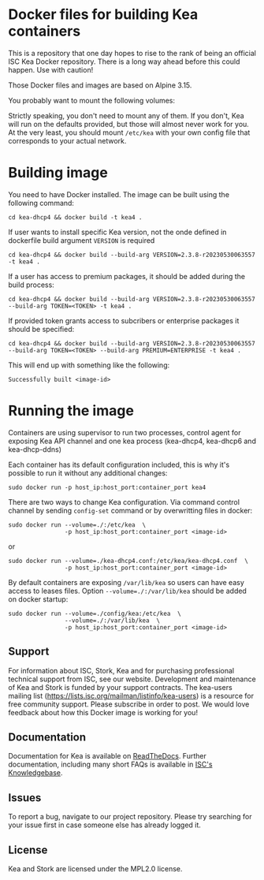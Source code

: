 # Docker files for building Kea containers

This is a repository that one day hopes to rise to the rank of being an official
ISC Kea Docker repository. There is a long way ahead before this could happen.
Use with caution!

Those Docker files and images are based on Alpine 3.15.

You probably want to mount the following volumes:



Strictly speaking, you don't need to mount any of them. If you don't, Kea will
run on the defaults provided, but those will almost never work for you. At the
very least, you should mount `/etc/kea` with your own config file that
corresponds to your actual network.

# Building image

You need to have Docker installed. The image can be built using the following
command:

```shell
cd kea-dhcp4 && docker build -t kea4 .
```

If user wants to install specific Kea version, not the onde defined
in dockerfile build argument `VERSION` is required

```shell
cd kea-dhcp4 && docker build --build-arg VERSION=2.3.8-r20230530063557 -t kea4 .
```

If a user has access to premium packages, it should be added during the build process:

```shell
cd kea-dhcp4 && docker build --build-arg VERSION=2.3.8-r20230530063557 --build-arg TOKEN=<TOKEN> -t kea4 . 
```

If provided token grants access to subcribers or enterprise packages it should be specified:

```shell
cd kea-dhcp4 && docker build --build-arg VERSION=2.3.8-r20230530063557 --build-arg TOKEN=<TOKEN> --build-arg PREMIUM=ENTERPRISE -t kea4 . 
```

This will end up with something like the following:

```shell
Successfully built <image-id>
```

# Running the image

Containers are using supervisor to run two processes, control agent for exposing Kea
API channel and one kea process (kea-dhcp4, kea-dhcp6 and kea-dhcp-ddns)

Each container has its default configuration included, this is why it's possible to run it without any additional changes:

```shell
sudo docker run -p host_ip:host_port:container_port kea4
```

There are two ways to change Kea configuration. Via command control channel by sending `config-set` command or by overwritting files in docker:

```shell
sudo docker run --volume=./:/etc/kea  \
                -p host_ip:host_port:container_port <image-id>
```

or

```shell
sudo docker run --volume=./kea-dhcp4.conf:/etc/kea/kea-dhcp4.conf  \
                -p host_ip:host_port:container_port <image-id>
```

By default containers are exposing `/var/lib/kea` so users can have easy access to leases files. Option `--volume=./:/var/lib/kea` should be added on docker startup:

```shell
sudo docker run --volume=./config/kea:/etc/kea  \
                --volume=./:/var/lib/kea  \
                -p host_ip:host_port:container_port <image-id>
```

## Support

For information about ISC, Stork, Kea and for purchasing professional technical support from ISC, see our website.
Development and maintenance of Kea and Stork is funded by your support contracts. The kea-users mailing list
(https://lists.isc.org/mailman/listinfo/kea-users) is a resource for free community support. Please subscribe in
order to post. We would love feedback about how this Docker image is working for you!

## Documentation

Documentation for Kea is available on [ReadTheDocs](https://kea.readthedocs.io).
Further documentation, including many short FAQs is available in [ISC's Knowledgebase](kb.isc.org/).

## Issues

To report a bug, navigate to our project repository. Please try searching for your issue first in case someone else
has already logged it.

## License

Kea and Stork are licensed under the MPL2.0 license.
